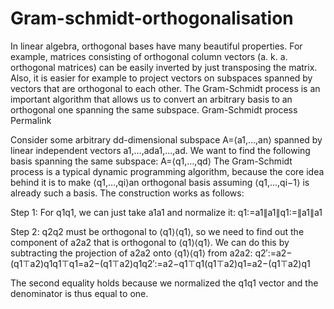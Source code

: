 # Gram-schmidt-orthogonalisation
In linear algebra, orthogonal bases have many beautiful properties. For example, matrices consisting of orthogonal column vectors (a. k. a. orthogonal matrices) can be easily inverted by just transposing the matrix. Also, it is easier for example to project vectors on subspaces spanned by vectors that are orthogonal to each other. The Gram-Schmidt process is an important algorithm that allows us to convert an arbitrary basis to an orthogonal one spanning the same subspace.
Gram-Schmidt process Permalink

Consider some arbitrary dd-dimensional subspace A=⟨a1,…,an⟩
spanned by linear independent vectors a1,…,ada1​,…,ad​. We want to find the following basis spanning the same subspace: A=⟨q1,…,qd⟩
The Gram-Schmidt process is a typical dynamic programming algorithm, because the core idea behind it is to make ⟨q1,…,qi⟩an orthogonal basis assuming ⟨q1,…,qi−1⟩ is already such a basis. The construction works as follows:

Step 1: For q1q1​, we can just take a1a1​ and normalize it: q1:=a1∥a1∥q1​:=∥a1​∥a1​​

Step 2: q2q2​ must be orthogonal to ⟨q1⟩⟨q1​⟩, so we need to find out the component of a2a2​ that is orthogonal to ⟨q1⟩⟨q1​⟩. We can do this by subtracting the projection of a2a2​ onto ⟨q1⟩⟨q1​⟩ from a2a2​: q2′:=a2−(q1⊤a2)q1q1⊤q1=a2−(q1⊤a2)q1q2′​:=a2​−q1⊤​q1​(q1⊤​a2​)q1​​=a2​−(q1⊤​a2​)q1​

The second equality holds because we normalized the q1q1​ vector and the denominator is thus equal to one.
